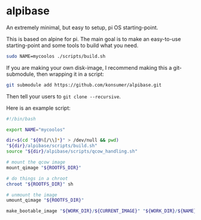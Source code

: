 # alpibase

An extremely minimal, but easy to setup, pi OS starting-point.

This is based on alpine for pi. The main goal is to make an easy-to-use starting-point and some tools to build what you need.

```sh
sudo NAME=mycoolos ./scripts/build.sh
```

If you are making your own disk-image, I recommend making this a git-submodule, then wrapping it in a script:

```sh
git submodule add https://github.com/konsumer/alpibase.git
```

Then tell your users to `git clone --recursive`.

Here is an example script:

```sh
#!/bin/bash

export NAME="mycoolos"

dir=$(cd "${0%[/\\]*}" > /dev/null && pwd)
"${dir}/alpibase/scripts/build.sh"
source "${dir}/alpibase/scripts/qcow_handling.sh"

# mount the qcow image
mount_qimage "${ROOTFS_DIR}"

# do things in a chroot
chroot "${ROOTFS_DIR}" sh

# unmount the image
umount_qimage "${ROOTFS_DIR}"

make_bootable_image "${WORK_DIR}/${CURRENT_IMAGE}" "${WORK_DIR}/${NAME}.img"
```
